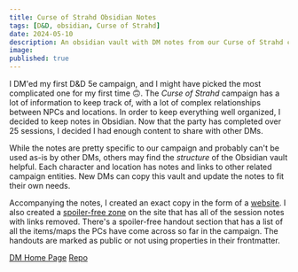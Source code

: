 ```yaml
---
title: Curse of Strahd Obsidian Notes
tags: [D&D, obsidian, Curse of Strahd]
date: 2024-05-10
description: An obsidian vault with DM notes from our Curse of Strahd campaign and an accompanying website for handouts and session notes.
image:
published: true
---
```


I DM'ed my first D&D 5e campaign, and I might have picked the most complicated one for my first time 🙃. The _Curse of Strahd_ campaign has a lot of information to keep track of, with a lot of complex relationships between NPCs and locations. In order to keep everything well organized, I decided to keep notes in Obsidian. Now that the party has completed over 25 sessions, I decided I had enough content to share with other DMs.

While the notes are pretty specific to our campaign and probably can't be used as-is by other DMs, others may find the _structure_ of the Obsidian vault helpful. Each character and location has notes and links to other related campaign entities. New DMs can copy this vault and update the notes to fit their own needs.

Accompanying the notes, I created an exact copy in the form of a [website](https://cos.nathanorick.com). I also created a [spoiler-free zone](https://cos.nathanorick.com/no-spoilers/campaign-notes/index.html) on the site that has all of the session notes with links removed. There's a spoiler-free handout section that has a list of all the items/maps the PCs have come across so far in the campaign. The handouts are marked as public or not using properties in their frontmatter.


<div class="link-row">
  <a href="https://cos.nathanorick.com">DM Home Page</a>
  <a href="https://github.com/cnorick/curse-of-strahd-notes">Repo</a>
</div>
